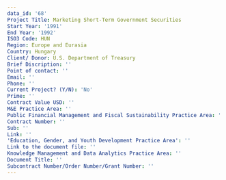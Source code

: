 ```yaml
---
data_id: '68'
Project Title: Marketing Short-Term Government Securities
Start Year: '1991'
End Year: '1992'
ISO3 Code: HUN
Region: Europe and Eurasia
Country: Hungary
Client/ Donor: U.S. Department of Treasury
Brief Discription: ''
Point of contact: ''
Email: ''
Phone: ''
Current Project? (Y/N): 'No'
Prime: ''
Contract Value USD: ''
M&E Practice Area: ''
Public Financial Management and Fiscal Sustainability Practice Area: ''
Contract Number: ''
Sub: ''
Link: ''
'Education, Gender, and Youth Development Practice Area': ''
Link to the document file: ''
Knowledge Management and Data Analytics Practice Area: ''
Document Title: ''
Subcontract Number/Order Number/Grant Number: ''
---
```

